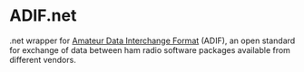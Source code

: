 # ADIF.net
.net wrapper for [Amateur Data Interchange Format](http://www.adif.org/304/ADIF_304.htm) (ADIF), an open standard for exchange of data between ham radio software packages available from different vendors.
